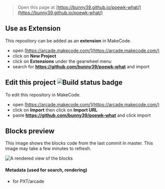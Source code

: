  


> Open this page at [https://bunny39.github.io/poewk-what/](https://bunny39.github.io/poewk-what/)

## Use as Extension

This repository can be added as an **extension** in MakeCode.

* open [https://arcade.makecode.com/](https://arcade.makecode.com/)
* click on **New Project**
* click on **Extensions** under the gearwheel menu
* search for **https://github.com/bunny39/poewk-what** and import

## Edit this project ![Build status badge](https://github.com/bunny39/poewk-what/workflows/MakeCode/badge.svg)

To edit this repository in MakeCode.

* open [https://arcade.makecode.com/](https://arcade.makecode.com/)
* click on **Import** then click on **Import URL**
* paste **https://github.com/bunny39/poewk-what** and click import

## Blocks preview

This image shows the blocks code from the last commit in master.
This image may take a few minutes to refresh.

![A rendered view of the blocks](https://github.com/bunny39/poewk-what/raw/master/.github/makecode/blocks.png)

#### Metadata (used for search, rendering)

* for PXT/arcade
<script src="https://makecode.com/gh-pages-embed.js"></script><script>makeCodeRender("{{ site.makecode.home_url }}", "{{ site.github.owner_name }}/{{ site.github.repository_name }}");</script>
